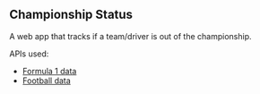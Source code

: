 ## Championship Status
<p>A web app that tracks if a team/driver is out of the championship.</p>
<p> APIs used:<br/>
<ul>
<li><a href="https://documenter.getpostman.com/view/11586746/SztEa7bL#intro">Formula 1 data</a></li>
<li><a href="https://www.football-data.org/documentation/quickstart">Football data</a></li>
</ul>
</p>

